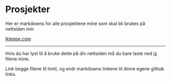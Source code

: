 # Prosjekter

Her er markdowns for alle prosjektene mine som skal bli brukes på nettsiden min

[lkleppe.com](https://lkleppe.com)


---

Hvis du har lyst til å bruke dette på din nettsiden må du bare laste ned [js](https://github.com/Werhww/markdown/tree/main/js) filene mine.

Link begge filene til hmtl, og endr markdowns linkene til dinne egene github links.
